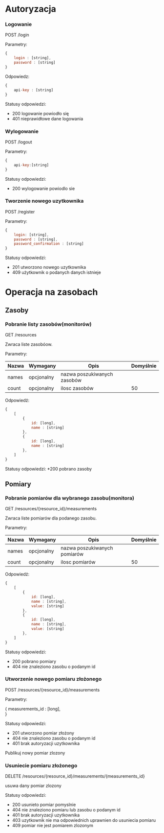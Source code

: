 # Autoryzacja

### Logowanie
POST /login

Parametry:
```javascript
{
    login : [string],
    password : [string]
}
```
Odpowiedz:
```javascript
{
    api-key : [string]
}
```

Statusy odpowiedzi:
* 200 logowanie powiodło się
* 401 nieprawidłowe dane logowania

### Wylogowanie
POST /logout

Parametry:
```javascript
{
    api-key:[string]
}
```

Statusy odpowiedzi:
* 200 wylogowanie powiodlo sie

### Tworzenie nowego uzytkownika
POST /register

Parametry:
```javascript
{
    login: [string],
    password : [string], 
    password_confirmation : [string]
}
```

Statusy odpowiedzi:
* 201 utworzono nowego uzytkownika
* 409 użytkownik o podanych danych istnieje

# Operacja na zasobach


## Zasoby

### Pobranie listy zasobów(monitorów)
GET /resources

Zwraca liste zasobóow.

Parametry:

| Nazwa | Wymagany | Opis | Domyślnie |
|-------|----------|------|-----------|
| names | opcjonalny | nazwa poszukiwanych zasobów | |
| count | opcjonalny | ilosc zasobów | 50 |

Odpowiedź:
```javascript
{
    [
        {
            id: [long],
            name : [string]
        },
        {
            id: [long],
            name : [string]
        },
    ]
}
```

Statusy odpowiedzi:
*200 pobrano zasoby

## Pomiary

### Pobranie pomiarów dla wybranego zasobu(monitora)
GET /resources/{resource_id}/measurements

Zwraca liste pomiarów dla podanego zasobu.

Parametry:

| Nazwa | Wymagany | Opis | Domyślnie |
|-------|----------|------|-----------|
| names | opcjonalny | nazwa poszukiwanych pomiarów | |
| count | opcjonalny | ilosc pomiarów | 50 |

Odpowiedź:
```javascript
{
    [
        {
            id: [long],
            name : [string],
            value: [string]
        },
        {
            id: [long],
            name : [string],
            value: [string]
        },
    ]
}
```

Statusy odpowiedzi:
* 200 pobrano pomiary
* 404 nie znaleziono zasobu o podanym id

### Utworzenie nowego pomiaru złożonego
POST /resources/{resource_id}/measurements

Parametry:

{
    measurements_id : [long],    
}

Statusy odpowiedzi:
* 201 utworzono pomiar złożony
* 404 nie znaleziono zasobu o podanym id
* 401 brak autoryzacji uzytkownika

Publikuj nowy pomiar zlozony

### Usuniecie pomiaru złożonego
DELETE /resources/{resource_id}/measurements/{measurements_id}

usuwa dany pomiar zlozony

Statusy odpowiedzi:
* 200 usunieto pomiar pomyslnie
* 404 nie znaleziono pomiaru lub zasobu o podanym id
* 401 brak autoryzacji uzytkownika
* 403 uzytkownik nie ma odpowiednich uprawnien do usuniecia pomiaru
* 409 pomiar nie jest pomiarem zlozonym